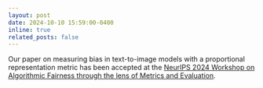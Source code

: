 ```yaml
---
layout: post
date: 2024-10-10 15:59:00-0400
inline: true
related_posts: false
---
```


Our paper on measuring bias in text-to-image models with a proportional representation metric has been accepted at the [NeurIPS 2024 Workshop on Algorithmic Fairness through the lens of Metrics and Evaluation](https://www.afciworkshop.org/).
 
